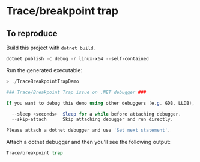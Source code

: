 # Trace/breakpoint trap

## To reproduce

Build this project with `dotnet build`.

```powershell
dotnet publish -c debug -r linux-x64 --self-contained
```

Run the generated executable:

```powershell
> ./TraceBreakpointTrapDemo

### Trace/Breakpoint Trap issue on .NET debugger ###

If you want to debug this demo using other debuggers (e.g. GDB, LLDB), you can use the following options:

  --sleep <seconds>  Sleep for a while before attaching debugger.
  --skip-attach      Skip attaching debugger and run directly.

Please attach a dotnet debugger and use 'Set next statement'.
```

Attach a dotnet debugger and then you'll see the following output:

```powershell
Trace/breakpoint trap
```
